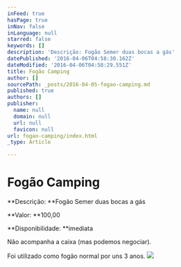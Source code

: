 ```yaml
---
inFeed: true
hasPage: true
inNav: false
inLanguage: null
starred: false
keywords: []
description: 'Descrição: Fogão Semer duas bocas a gás'
datePublished: '2016-04-06T04:58:30.162Z'
dateModified: '2016-04-06T04:58:29.551Z'
title: Fogão Camping
author: []
sourcePath: _posts/2016-04-05-fogao-camping.md
published: true
authors: []
publisher:
  name: null
  domain: null
  url: null
  favicon: null
url: fogao-camping/index.html
_type: Article

---
```

# Fogão Camping

**Descrição: **Fogão Semer duas bocas a gás

**Valor: **100,00

**Disponibilidade: **imediata

Não acompanha a caixa (mas podemos negociar).

Foi utilizado como fogão normal por uns 3 anos.
![](https://the-grid-user-content.s3-us-west-2.amazonaws.com/10f5fb6b-e61c-42d8-ba7f-fcc194d18949.jpg)